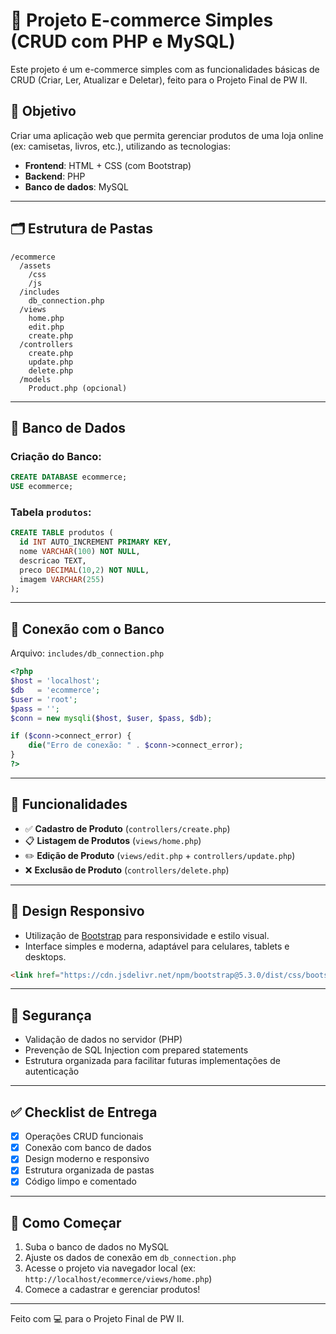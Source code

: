 
# 🛒 Projeto E-commerce Simples (CRUD com PHP e MySQL)

Este projeto é um e-commerce simples com as funcionalidades básicas de CRUD (Criar, Ler, Atualizar e Deletar), feito para o Projeto Final de PW II.

## 📌 Objetivo

Criar uma aplicação web que permita gerenciar produtos de uma loja online (ex: camisetas, livros, etc.), utilizando as tecnologias:
- **Frontend**: HTML + CSS (com Bootstrap)
- **Backend**: PHP
- **Banco de dados**: MySQL

---

## 🗂️ Estrutura de Pastas

```
/ecommerce
  /assets
    /css
    /js
  /includes
    db_connection.php
  /views
    home.php
    edit.php
    create.php
  /controllers
    create.php
    update.php
    delete.php
  /models
    Product.php (opcional)
```

---

## 🧱 Banco de Dados

### Criação do Banco:
```sql
CREATE DATABASE ecommerce;
USE ecommerce;
```

### Tabela `produtos`:
```sql
CREATE TABLE produtos (
  id INT AUTO_INCREMENT PRIMARY KEY,
  nome VARCHAR(100) NOT NULL,
  descricao TEXT,
  preco DECIMAL(10,2) NOT NULL,
  imagem VARCHAR(255)
);
```

---

## 🔌 Conexão com o Banco

Arquivo: `includes/db_connection.php`

```php
<?php
$host = 'localhost';
$db   = 'ecommerce';
$user = 'root';
$pass = '';
$conn = new mysqli($host, $user, $pass, $db);

if ($conn->connect_error) {
    die("Erro de conexão: " . $conn->connect_error);
}
?>
```

---

## 🔧 Funcionalidades

- ✅ **Cadastro de Produto** (`controllers/create.php`)
- 📋 **Listagem de Produtos** (`views/home.php`)
- ✏️ **Edição de Produto** (`views/edit.php` + `controllers/update.php`)
- ❌ **Exclusão de Produto** (`controllers/delete.php`)

---

## 🎨 Design Responsivo

- Utilização de [Bootstrap](https://getbootstrap.com/) para responsividade e estilo visual.
- Interface simples e moderna, adaptável para celulares, tablets e desktops.

```html
<link href="https://cdn.jsdelivr.net/npm/bootstrap@5.3.0/dist/css/bootstrap.min.css" rel="stylesheet">
```

---

## 🔐 Segurança

- Validação de dados no servidor (PHP)
- Prevenção de SQL Injection com prepared statements
- Estrutura organizada para facilitar futuras implementações de autenticação

---

## ✅ Checklist de Entrega

- [x] Operações CRUD funcionais
- [x] Conexão com banco de dados
- [x] Design moderno e responsivo
- [x] Estrutura organizada de pastas
- [x] Código limpo e comentado

---

## 🚀 Como Começar

1. Suba o banco de dados no MySQL
2. Ajuste os dados de conexão em `db_connection.php`
3. Acesse o projeto via navegador local (ex: `http://localhost/ecommerce/views/home.php`)
4. Comece a cadastrar e gerenciar produtos!

---

Feito com 💻 para o Projeto Final de PW II.
